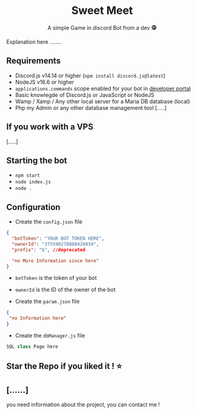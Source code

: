 <h1 align="center">Sweet Meet</h1>

<p align="center">
	  A simple Game in discord Bot from a dev 🕵️
</p>

Explanation here ........

## Requirements

- Discord.js v14.14 or higher (`npm install discord.js@latest`)
- NodeJS v16.6 or higher
- `applications.commands` scope enabled for your bot in [developer portal](https://discord.com/developers)
- Basic knowlegde of Discord.js or JavaScript or NodeJS
- Wamp / Xamp / Any other local server for a Maria DB database (local)
- Php my Admin or any other database management tool
  [.....]

## If you work with a VPS

[.....]

## Starting the bot

- `npm start`
- `node index.js`
- `node .`

## Configuration

- Create the `config.json` file

```json
{
  "botToken": "YOUR BOT TOKEN HERE",
  "ownerId": "375590278880428034",
  "prefix": "$", //deprecated

  "no More Information since here"
}
```

- `botToken` is the token of your bot
- `ownerId` is the ID of the owner of the bot

- Create the `param.json` file

```json
{
 "no Information here"
}
```

- Create the `dbManager.js` file

```js
SQL class Page here
```

## Star the Repo if you liked it ! ⭐

## [......]

you need information about the project, you can contact me !

